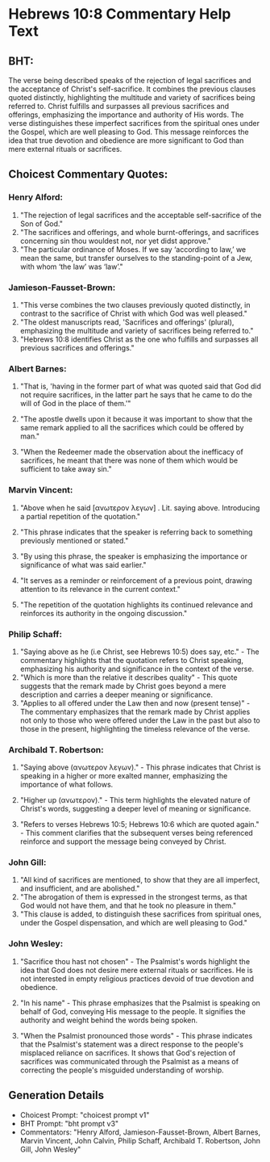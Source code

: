 # Hebrews 10:8 Commentary Help Text

## BHT:
The verse being described speaks of the rejection of legal sacrifices and the acceptance of Christ's self-sacrifice. It combines the previous clauses quoted distinctly, highlighting the multitude and variety of sacrifices being referred to. Christ fulfills and surpasses all previous sacrifices and offerings, emphasizing the importance and authority of His words. The verse distinguishes these imperfect sacrifices from the spiritual ones under the Gospel, which are well pleasing to God. This message reinforces the idea that true devotion and obedience are more significant to God than mere external rituals or sacrifices.

## Choicest Commentary Quotes:
### Henry Alford:
1. "The rejection of legal sacrifices and the acceptable self-sacrifice of the Son of God."
2. "The sacrifices and offerings, and whole burnt-offerings, and sacrifices concerning sin thou wouldest not, nor yet didst approve."
3. "The particular ordinance of Moses. If we say ‘according to law,’ we mean the same, but transfer ourselves to the standing-point of a Jew, with whom ‘the law’ was ‘law’."

### Jamieson-Fausset-Brown:
1. "This verse combines the two clauses previously quoted distinctly, in contrast to the sacrifice of Christ with which God was well pleased."
2. "The oldest manuscripts read, 'Sacrifices and offerings' (plural), emphasizing the multitude and variety of sacrifices being referred to."
3. "Hebrews 10:8 identifies Christ as the one who fulfills and surpasses all previous sacrifices and offerings."

### Albert Barnes:
1. "That is, 'having in the former part of what was quoted said that God did not require sacrifices, in the latter part he says that he came to do the will of God in the place of them.'"

2. "The apostle dwells upon it because it was important to show that the same remark applied to all the sacrifices which could be offered by man."

3. "When the Redeemer made the observation about the inefficacy of sacrifices, he meant that there was none of them which would be sufficient to take away sin."

### Marvin Vincent:
1. "Above when he said [ανωτερον λεγων] . Lit. saying above. Introducing a partial repetition of the quotation."

2. "This phrase indicates that the speaker is referring back to something previously mentioned or stated."

3. "By using this phrase, the speaker is emphasizing the importance or significance of what was said earlier."

4. "It serves as a reminder or reinforcement of a previous point, drawing attention to its relevance in the current context."

5. "The repetition of the quotation highlights its continued relevance and reinforces its authority in the ongoing discussion."

### Philip Schaff:
1. "Saying above as he (i.e Christ, see Hebrews 10:5) does say, etc." - The commentary highlights that the quotation refers to Christ speaking, emphasizing his authority and significance in the context of the verse.
2. "Which is more than the relative it describes quality" - This quote suggests that the remark made by Christ goes beyond a mere description and carries a deeper meaning or significance.
3. "Applies to all offered under the Law then and now (present tense)" - The commentary emphasizes that the remark made by Christ applies not only to those who were offered under the Law in the past but also to those in the present, highlighting the timeless relevance of the verse.

### Archibald T. Robertson:
1. "Saying above (ανωτερον λεγων)." - This phrase indicates that Christ is speaking in a higher or more exalted manner, emphasizing the importance of what follows.

2. "Higher up (ανωτερον)." - This term highlights the elevated nature of Christ's words, suggesting a deeper level of meaning or significance.

3. "Refers to verses Hebrews 10:5; Hebrews 10:6 which are quoted again." - This comment clarifies that the subsequent verses being referenced reinforce and support the message being conveyed by Christ.

### John Gill:
1. "All kind of sacrifices are mentioned, to show that they are all imperfect, and insufficient, and are abolished."
2. "The abrogation of them is expressed in the strongest terms, as that God would not have them, and that he took no pleasure in them."
3. "This clause is added, to distinguish these sacrifices from spiritual ones, under the Gospel dispensation, and which are well pleasing to God."

### John Wesley:
1. "Sacrifice thou hast not chosen" - The Psalmist's words highlight the idea that God does not desire mere external rituals or sacrifices. He is not interested in empty religious practices devoid of true devotion and obedience.

2. "In his name" - This phrase emphasizes that the Psalmist is speaking on behalf of God, conveying His message to the people. It signifies the authority and weight behind the words being spoken.

3. "When the Psalmist pronounced those words" - This phrase indicates that the Psalmist's statement was a direct response to the people's misplaced reliance on sacrifices. It shows that God's rejection of sacrifices was communicated through the Psalmist as a means of correcting the people's misguided understanding of worship.


## Generation Details
- Choicest Prompt: "choicest prompt v1"
- BHT Prompt: "bht prompt v3"
- Commentators: "Henry Alford, Jamieson-Fausset-Brown, Albert Barnes, Marvin Vincent, John Calvin, Philip Schaff, Archibald T. Robertson, John Gill, John Wesley"
